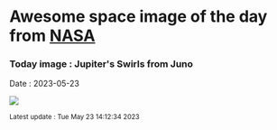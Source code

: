 
# Awesome space image of the day from [NASA](https://api.nasa.gov/)

### Today image : Jupiter's Swirls from Juno
Date : 2023-05-23

![](https://apod.nasa.gov/apod/image/2305/JupiterSwirls_JunoGill_960.jpg)

<small>Latest update : Tue May 23 14:12:34 2023</small>
        